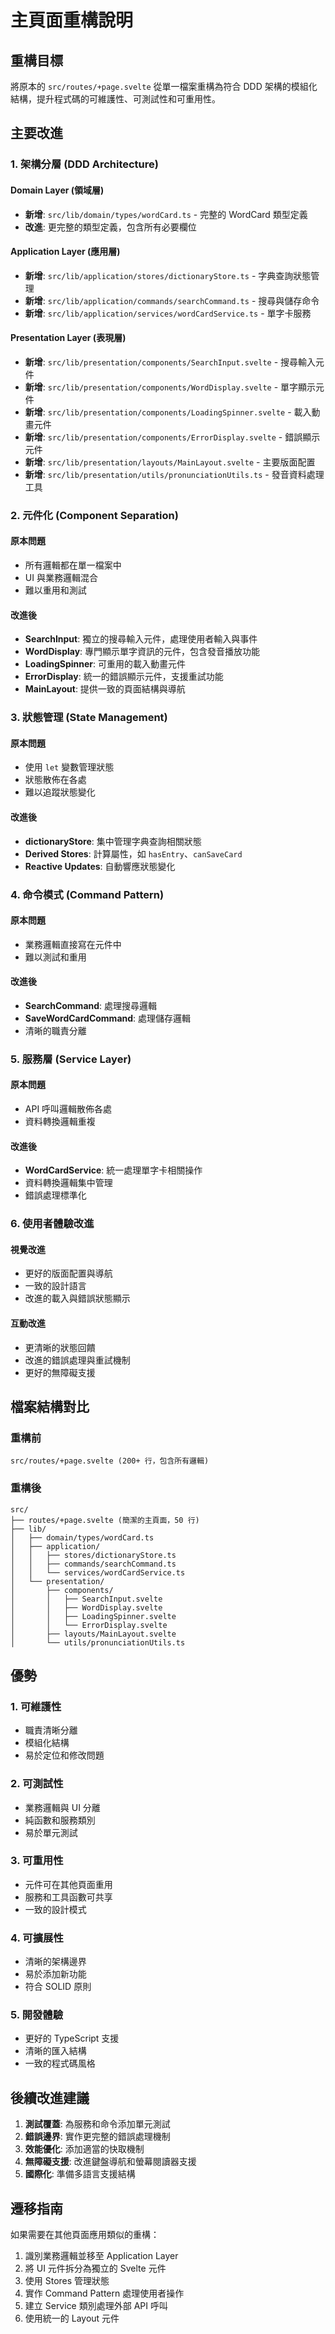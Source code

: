 # 主頁面重構說明

## 重構目標

將原本的 `src/routes/+page.svelte` 從單一檔案重構為符合 DDD 架構的模組化結構，提升程式碼的可維護性、可測試性和可重用性。

## 主要改進

### 1. 架構分層 (DDD Architecture)

#### Domain Layer (領域層)
- **新增**: `src/lib/domain/types/wordCard.ts` - 完整的 WordCard 類型定義
- **改進**: 更完整的類型定義，包含所有必要欄位

#### Application Layer (應用層)
- **新增**: `src/lib/application/stores/dictionaryStore.ts` - 字典查詢狀態管理
- **新增**: `src/lib/application/commands/searchCommand.ts` - 搜尋與儲存命令
- **新增**: `src/lib/application/services/wordCardService.ts` - 單字卡服務

#### Presentation Layer (表現層)
- **新增**: `src/lib/presentation/components/SearchInput.svelte` - 搜尋輸入元件
- **新增**: `src/lib/presentation/components/WordDisplay.svelte` - 單字顯示元件
- **新增**: `src/lib/presentation/components/LoadingSpinner.svelte` - 載入動畫元件
- **新增**: `src/lib/presentation/components/ErrorDisplay.svelte` - 錯誤顯示元件
- **新增**: `src/lib/presentation/layouts/MainLayout.svelte` - 主要版面配置
- **新增**: `src/lib/presentation/utils/pronunciationUtils.ts` - 發音資料處理工具

### 2. 元件化 (Component Separation)

#### 原本問題
- 所有邏輯都在單一檔案中
- UI 與業務邏輯混合
- 難以重用和測試

#### 改進後
- **SearchInput**: 獨立的搜尋輸入元件，處理使用者輸入與事件
- **WordDisplay**: 專門顯示單字資訊的元件，包含發音播放功能
- **LoadingSpinner**: 可重用的載入動畫元件
- **ErrorDisplay**: 統一的錯誤顯示元件，支援重試功能
- **MainLayout**: 提供一致的頁面結構與導航

### 3. 狀態管理 (State Management)

#### 原本問題
- 使用 `let` 變數管理狀態
- 狀態散佈在各處
- 難以追蹤狀態變化

#### 改進後
- **dictionaryStore**: 集中管理字典查詢相關狀態
- **Derived Stores**: 計算屬性，如 `hasEntry`、`canSaveCard`
- **Reactive Updates**: 自動響應狀態變化

### 4. 命令模式 (Command Pattern)

#### 原本問題
- 業務邏輯直接寫在元件中
- 難以測試和重用

#### 改進後
- **SearchCommand**: 處理搜尋邏輯
- **SaveWordCardCommand**: 處理儲存邏輯
- 清晰的職責分離

### 5. 服務層 (Service Layer)

#### 原本問題
- API 呼叫邏輯散佈各處
- 資料轉換邏輯重複

#### 改進後
- **WordCardService**: 統一處理單字卡相關操作
- 資料轉換邏輯集中管理
- 錯誤處理標準化

### 6. 使用者體驗改進

#### 視覺改進
- 更好的版面配置與導航
- 一致的設計語言
- 改進的載入與錯誤狀態顯示

#### 互動改進
- 更清晰的狀態回饋
- 改進的錯誤處理與重試機制
- 更好的無障礙支援

## 檔案結構對比

### 重構前
```
src/routes/+page.svelte (200+ 行，包含所有邏輯)
```

### 重構後
```
src/
├── routes/+page.svelte (簡潔的主頁面，50 行)
├── lib/
│   ├── domain/types/wordCard.ts
│   ├── application/
│   │   ├── stores/dictionaryStore.ts
│   │   ├── commands/searchCommand.ts
│   │   └── services/wordCardService.ts
│   └── presentation/
│       ├── components/
│       │   ├── SearchInput.svelte
│       │   ├── WordDisplay.svelte
│       │   ├── LoadingSpinner.svelte
│       │   └── ErrorDisplay.svelte
│       ├── layouts/MainLayout.svelte
│       └── utils/pronunciationUtils.ts
```

## 優勢

### 1. 可維護性
- 職責清晰分離
- 模組化結構
- 易於定位和修改問題

### 2. 可測試性
- 業務邏輯與 UI 分離
- 純函數和服務類別
- 易於單元測試

### 3. 可重用性
- 元件可在其他頁面重用
- 服務和工具函數可共享
- 一致的設計模式

### 4. 可擴展性
- 清晰的架構邊界
- 易於添加新功能
- 符合 SOLID 原則

### 5. 開發體驗
- 更好的 TypeScript 支援
- 清晰的匯入結構
- 一致的程式碼風格

## 後續改進建議

1. **測試覆蓋**: 為服務和命令添加單元測試
2. **錯誤邊界**: 實作更完整的錯誤處理機制
3. **效能優化**: 添加適當的快取機制
4. **無障礙支援**: 改進鍵盤導航和螢幕閱讀器支援
5. **國際化**: 準備多語言支援結構

## 遷移指南

如果需要在其他頁面應用類似的重構：

1. 識別業務邏輯並移至 Application Layer
2. 將 UI 元件拆分為獨立的 Svelte 元件
3. 使用 Stores 管理狀態
4. 實作 Command Pattern 處理使用者操作
5. 建立 Service 類別處理外部 API 呼叫
6. 使用統一的 Layout 元件
